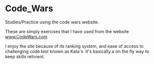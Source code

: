 # Code_Wars
Studies/Practice using the code wars website.

These are simply exercises that I have used from the website www.CodeWars.com

I enjoy the site because of its ranking system, and ease of access to challenging code test known as Kata's. It's basically a on the fly
way to keep skills relivient. 
